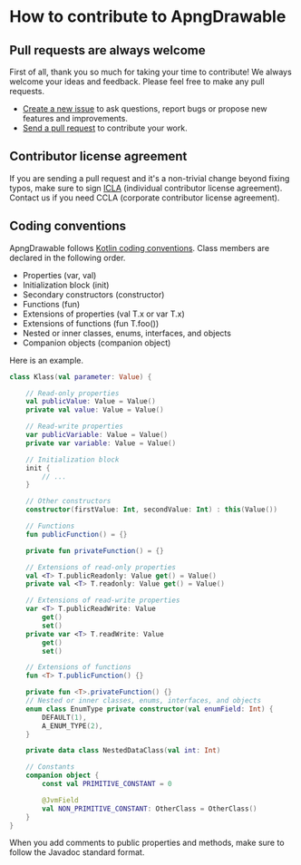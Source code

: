 # How to contribute to ApngDrawable

## Pull requests are always welcome
First of all, thank you so much for taking your time to contribute! We always welcome your ideas and feedback. Please feel free to make any pull requests.

* [Create a new issue](https://github.com/line/apng-drawable/issues) to ask questions, report bugs or propose new features and improvements.
* [Send a pull request](https://github.com/line/apng-drawable/pulls) to contribute your work.

## Contributor license agreement
If you are sending a pull request and it's a non-trivial change beyond fixing typos, make sure to sign [ICLA](https://cla-assistant.io/line/apng-drawable) (individual contributor license agreement). Contact us if you need CCLA (corporate contributor license agreement).

## Coding conventions
ApngDrawable follows [Kotlin coding conventions](http://kotlinlang.org/docs/reference/coding-conventions.html). Class members are declared in the following order.

* Properties (var, val)
* Initialization block (init)
* Secondary constructors (constructor)
* Functions (fun)
* Extensions of properties (val T.x or var T.x)
* Extensions of functions (fun T.foo())
* Nested or inner classes, enums, interfaces, and objects
* Companion objects (companion object)

Here is an example.

```kotlin
class Klass(val parameter: Value) {

    // Read-only properties
    val publicValue: Value = Value()
    private val value: Value = Value()

    // Read-write properties
    var publicVariable: Value = Value()
    private var variable: Value = Value()

    // Initialization block
    init {
        // ...
    }

    // Other constructors
    constructor(firstValue: Int, secondValue: Int) : this(Value())

    // Functions
    fun publicFunction() = {}

    private fun privateFunction() = {}

    // Extensions of read-only properties
    val <T> T.publicReadonly: Value get() = Value()
    private val <T> T.readonly: Value get() = Value()

    // Extensions of read-write properties
    var <T> T.publicReadWrite: Value
        get()
        set()
    private var <T> T.readWrite: Value
        get()
        set()

    // Extensions of functions
    fun <T> T.publicFunction() {}

    private fun <T>.privateFunction() {}
    // Nested or inner classes, enums, interfaces, and objects
    enum class EnumType private constructor(val enumField: Int) {
        DEFAULT(1),
        A_ENUM_TYPE(2),
    }

    private data class NestedDataClass(val int: Int)

    // Constants
    companion object {
        const val PRIMITIVE_CONSTANT = 0

        @JvmField
        val NON_PRIMITIVE_CONSTANT: OtherClass = OtherClass()
    }
}

```

When you add comments to public properties and methods, make sure to follow the Javadoc standard format.
